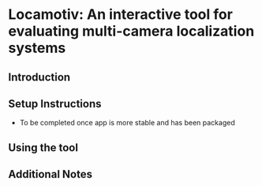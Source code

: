 # Locamotiv: An interactive tool for evaluating multi-camera localization systems

## Introduction

## Setup Instructions
- To be completed once app is more stable and has been packaged
## Using the tool

## Additional Notes
